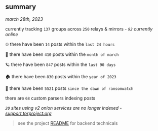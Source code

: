 
## summary
_march 28th, 2023_

currently tracking `137` groups across `250` relays & mirrors - _`92` currently online_

⏲ there have been `14` posts within the `last 24 hours`

🦈 there have been `410` posts within the `month of march`

🪐 there have been `847` posts within the `last 90 days`

🏚 there have been `830` posts within the `year of 2023`

🦕 there have been `5521` posts `since the dawn of ransomwatch`

there are `68` custom parsers indexing posts

_`20` sites using v2 onion services are no longer indexed - [support.torproject.org](https://support.torproject.org/onionservices/v2-deprecation/)_

> see the project [README](https://github.com/joshhighet/ransomwatch#ransomwatch--) for backend technicals
